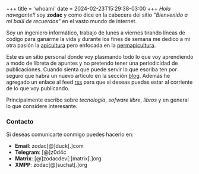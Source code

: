 +++
title = 'whoami'
date = 2024-02-23T15:29:38-03:00
+++
_Hola navegante!!_ soy __zodac__ y como dice en la cabecera del sitio _"Bienvenido a mi baúl de recuerdos"_ en el vasto mundo de internet.

Soy un ingeniero informático, trabajo de lunes a viernes tirando líneas de código para ganarme la vida y durante los fines de semana me dedico a mi otra pasión la [apicultura](https://es.wikipedia.org/wiki/Apicultura "Definición Apicultura WikiPedia") pero enfocada en la [permapicultura](https://es.wikipedia.org/wiki/Permacultura).

Este es un sitio personal donde voy plasmando todo lo que voy aprendiendo a modo de libreta de apuntes y no pretendo tener una periodicidad de publicaciones. Cuando sienta que puede servir lo que escriba ten por seguro que habra un nuevo artículo en la sección [blog](/blog). Además he agregado un enlace al feed [rss](/index.xml) para que si deseas puedas estar al corriente de lo que voy publicando.

Principalmente escribo sobre _tecnología_, _sofware libre_, _libros_ y en general lo que considere interesante.

### Contacto

Si deseas comunicarte conmigo puedes hacerlo en:

- __Email__: zodac[@]duck[.]com
- __Telegram__: [@]z0d4c
- __Matrix__: [@]zodacdev[:]matrix[.]org
- __XMPP__: zodac[@]suchat[.]org
